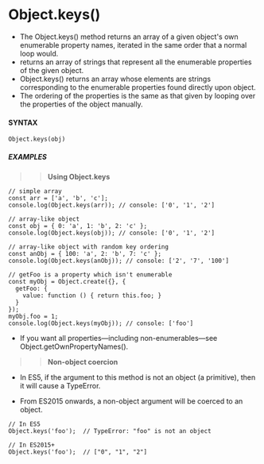 # Object.keys()

- The Object.keys() method returns an array of a given object's own enumerable property names, iterated in the same order that a normal loop would.
- returns an array of strings that represent all the enumerable properties of the given object.
- Object.keys() returns an array whose elements are strings corresponding to the enumerable properties found directly upon object.
- The ordering of the properties is the same as that given by looping over the properties of the object manually.

#### **SYNTAX**

```
Object.keys(obj)
```

##### **EXAMPLES**

> > **Using Object.keys**

```
// simple array
const arr = ['a', 'b', 'c'];
console.log(Object.keys(arr)); // console: ['0', '1', '2']

// array-like object
const obj = { 0: 'a', 1: 'b', 2: 'c' };
console.log(Object.keys(obj)); // console: ['0', '1', '2']

// array-like object with random key ordering
const anObj = { 100: 'a', 2: 'b', 7: 'c' };
console.log(Object.keys(anObj)); // console: ['2', '7', '100']

// getFoo is a property which isn't enumerable
const myObj = Object.create({}, {
  getFoo: {
    value: function () { return this.foo; }
  }
});
myObj.foo = 1;
console.log(Object.keys(myObj)); // console: ['foo']
```

- If you want all properties—including non-enumerables—see Object.getOwnPropertyNames().

> > **Non-object coercion**

- In ES5, if the argument to this method is not an object (a primitive), then it will cause a TypeError.

- From ES2015 onwards, a non-object argument will be coerced to an object.

```
// In ES5
Object.keys('foo');  // TypeError: "foo" is not an object

// In ES2015+
Object.keys('foo');  // ["0", "1", "2"]
```

